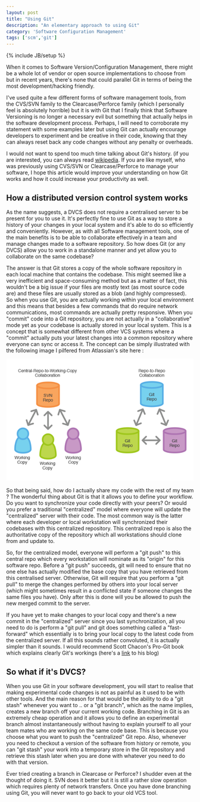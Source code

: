 ```yaml
---
layout: post
title: "Using Git"
description: "An elementary approach to using Git"
category: 'Software Configuration Management' 
tags: ['scm','git']
---
```

{% include JB/setup %}

When it comes to Software Version/Configuration Management, there might be a whole lot of vendor or open source implementations to choose from but in recent years, there's none that could parallel Git in terms of being the most development/hacking friendly.

I've used quite a few different forms of software management tools, from the CVS/SVN family to the Clearcase/Perforce family (which I personally feel is absolutely horrible) but it is with Git that I finally think that Software Versioning is no longer a necessary evil but something that actually helps in the software development process. Perhaps, I will need to corroborate my statement with some examples later but using Git can actually encourage developers to experiment and be creative in their code, knowing that they can always reset back any code changes without any penalty or overheads.

<!--more-->

I would not want to spend too much time talking about Git's history. (if you are interested, you can always read [wikipedia](http://en.wikipedia.org/wiki/Git_%28software%29). If you are like myself, who was previously using CVS/SVN or Clearcase/Perforce to manage your software, I hope this article would improve your understanding on how Git works and how it could increase your productivity as well.

How a distributed version control system works
----------------------------------------------

As the name suggests, a DVCS does not require a centralised server to be present for you to use it. It's perfectly fine to use Git as a way to store a history of your changes in your local system and it's able to do so efficiently and conveniently. However, as with all Software management tools, one of the main benefits is to be able to collaborate effectively in a team and manage changes made to a software repository. So how does Git (or any DVCS) allow you to work in a standalone manner and yet allow you to collaborate on the same codebase?

The answer is that Git stores a copy of the whole software repository in each local machine that contains the codebase. This might seemed like a very inefficient and space-consuming method but as a matter of fact, this wouldn't be a big issue if your files are mostly text (as most source code are) and these files are usually stored as a blob (and highly compressed). So when you use Git, you are actually working within your local environment and this means that besides a few commands that do require network communications, most commands are actually pretty responsive. When you "commit" code into a Git repository, you are not actually in a "collaborative" mode yet as your codebase is actually stored in your local system. This is a concept that is somewhat different from other VCS systems where a "commit" actually puts your latest changes into a common repository where everyone can sync or access it. The concept can be simply illustrated with the following image I pilfered from Atlassian's site here :

![git-svn-models](/assets/images/git-svn-models.png)

So that being said, how do I actually share my code with the rest of my team ? The wonderful thing about Git is that it allows you to define your workflow. Do you want to synchronize your code directly with your peers? Or would you prefer a traditional "centralized" model where everyone will update the "centralized" server with their code. The most common way is the latter where each developer or local workstation will synchronized their codebases with this centralized repository. This centralized repo is also the authoritative copy of the repository which all workstations should clone from and update to.

So, for the centralized model, everyone will perform a "git push" to this central repo which every workstation will nominate as its "origin" for this software repo. Before a "git push" succeeds, git will need to ensure that no one else has actually modified the base copy that you have retrieved from this centralised server. Otherwise, Git will require that you perform a "git pull" to merge the changes performed by others into your local server (which might sometimes result in a conflicted state if someone changes the same files you have). Only after this is done will you be allowed to push the new merged commit to the server. 

If you have yet to make changes to your local copy and there's a new commit in the "centralized" server since you last synchronization, all you need to do is perform a "git pull" and git does something called a "fast-forward" which essentially is to bring your local copy to the latest code from the centralized server. If all this sounds rather convoluted, it is actually simpler than it sounds. I would recommend Scott Chacon's Pro-Git book which explains clearly Git's workings (here's a [link](http://scottchacon.com/2010/06/06/pro-git-on-kindle.html) to his blog) 

So what if it's DVCS?
--------------------

When you use Git in your software development, you will start to realise that making experimental code changes is not as painful as it used to be with other tools. And the main reason for that would be the ability to do a "git stash" whenever you want to .. or a "git branch", which as the name implies, creates a new branch off your current working code. Branching in Git is an extremely cheap operation and it allows you to define an experimental branch almost instantaneously without having to explain yourself to all your team mates who are working on the same code base. This is because you choose what you want to push the "centralized" Git repo. Also, whenever you need to checkout a version of the software from history or remote, you can "git stash" your work into a temporary store in the Git repository and retrieve this stash later when you are done with whatever you need to do with that version.

Ever tried creating a branch in Clearcase or Perforce? I shudder even at the thought of doing it. SVN does it better but it is still a rather slow operation which requires plenty of network transfers. Once you have done branching using Git, you will never want to go back to your old VCS tool.
